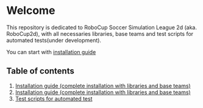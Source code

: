 # Welcome
This repository is  dedicated to RoboCup Soccer Simulation League 2d (aka. RoboCup2d), with all necessaries libraries, base teams and test scripts  for automated tests(under development).

You can start with [installation guide](Sources)

## Table of contents
1.  [Installation guide (complete installation with libraries and base teams)](Sources)
1.  [Installation guide (complete installation with libraries and base teams)](Sources)
2.  [Test scripts for automated test](Test%20scrips)
